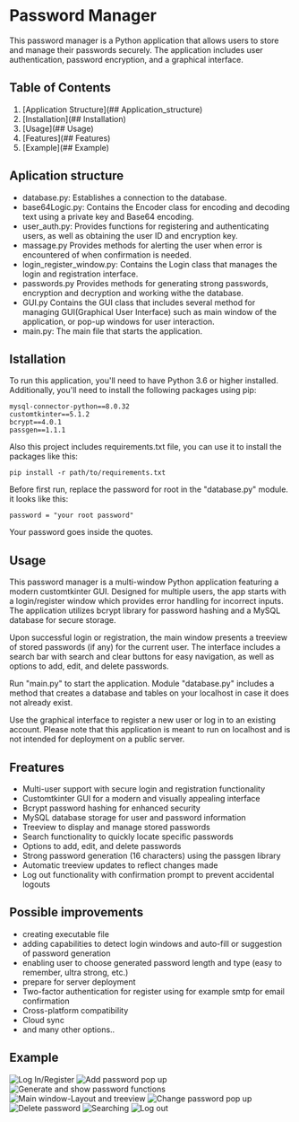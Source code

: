 # Password Manager

This password manager is a Python application that allows users to store and manage their passwords securely.
The application includes user authentication, password encryption, and a graphical interface.

## Table of Contents
1. [Application Structure](## Application_structure)
2. [Installation](## Installation)
3. [Usage](## Usage)
4. [Features](## Features)
5. [Example](## Example)

## Aplication structure

* database.py: Establishes a connection to the database.
* base64Logic.py: Contains the Encoder class for encoding and decoding text using a private key and Base64 encoding.
* user_auth.py: Provides functions for registering and authenticating users, as well as obtaining the user ID and encryption key.
* massage.py Provides methods for alerting the user when error is encountered of when confirmation is needed.
* login_register_window.py: Contains the Login class that manages the login and registration interface.
* passwords.py Provides methods for generating strong passwords, encryption and decryption and working withe the database.
* GUI.py Contains the GUI class that includes several method for managing GUI(Graphical User Interface) such as main window of the application,
 or pop-up windows for user interaction.
* main.py: The main file that starts the application.



## Istallation
To run this application, you'll need to have Python 3.6 or higher installed. Additionally, you'll need to install the following packages using pip:

```
mysql-connector-python==8.0.32
customtkinter==5.1.2
bcrypt==4.0.1
passgen==1.1.1
```

Also this project includes requirements.txt file, you can use it to install the packages like this:

```
pip install -r path/to/requirements.txt
```

Before first run, replace the password for root in the "database.py" module. it looks like this:

```
password = "your root password"
```
Your password goes inside the quotes.

## Usage
This password manager is a multi-window Python application featuring a modern customtkinter GUI. Designed for multiple users, the app starts with a login/register window which provides error handling for incorrect inputs. The application utilizes bcrypt library for password hashing and a MySQL database for secure storage.

Upon successful login or registration, the main window presents a treeview of stored passwords (if any) for the current user. The interface includes a search bar with search and clear buttons for easy navigation, as well as options to add, edit, and delete passwords.

Run "main.py" to start the application. Module "database.py" includes a method that creates a database and tables on your localhost in case it does not already exist.

Use the graphical interface to register a new user or log in to an existing account.
Please note that this application is meant to run on localhost and is not intended for deployment on a public server.


## Freatures

* Multi-user support with secure login and registration functionality
* Customtkinter GUI for a modern and visually appealing interface
* Bcrypt password hashing for enhanced security
* MySQL database storage for user and password information
* Treeview to display and manage stored passwords
* Search functionality to quickly locate specific passwords
* Options to add, edit, and delete passwords
* Strong password generation (16 characters) using the passgen library
* Automatic treeview updates to reflect changes made
* Log out functionality with confirmation prompt to prevent accidental logouts

## Possible improvements

* creating executable file
* adding capabilities to detect login windows and auto-fill or suggestion of password generation
* enabling user to choose generated password length and type (easy to remember, ultra strong, etc.)
* prepare for server deployment
* Two-factor authentication for register using for example smtp for email confirmation
* Cross-platform compatibility
* Cloud sync
* and many other options..

## Example

![Log In/Register](./Examples/Example_1.png)
![Add password pop up](./Examples/Example_2.png)
![Generate and show password functions](./Examples/Example_3.png)
![Main window-Layout and treeview](./Examples/Example_4.png)
![Change password pop up](./Examples/Example_5.png)
![Delete password](./Examples/Example_6.png)
![Searching](./Examples/Example_7.png)
![Log out](./Examples/Example_8.png)


